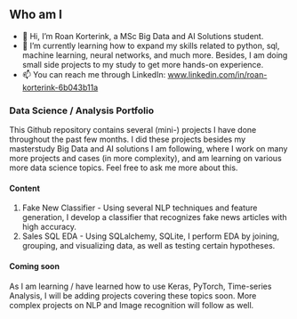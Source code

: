 ## Who am I

- 👋 Hi, I’m Roan Korterink, a MSc Big Data and AI Solutions student.
- 🌱 I’m currently learning how to expand my skills related to python, sql, machine learning, neural networks, and much more. Besides, I am doing small side projects to my study to get more hands-on experience.
- 📫 You can reach me through LinkedIn: www.linkedin.com/in/roan-korterink-6b043b11a

### Data Science / Analysis Portfolio
This Github repository contains several (mini-) projects I have done throughout the past few months. I did these projects besides my masterstudy Big Data and AI solutions I am following, where I work on many more projects and cases (in more complexity), and am learning on various more data science topics. Feel free to ask me more about this.

#### Content
1. Fake New Classifier - Using several NLP techniques and feature generation, I develop a classifier that recognizes fake news articles with high accuracy.
2. Sales SQL EDA - Using SQLalchemy, SQLite, I perform EDA by joining, grouping, and visualizing data, as well as testing certain hypotheses.

#### Coming soon
As I am learning / have learned how to use Keras, PyTorch, Time-series Analysis, I will be adding projects covering these topics soon. More complex projects on NLP and Image recognition will follow as well.

<!---
Roan-k/Roan-k is a ✨ special ✨ repository because its `README.md` (this file) appears on your GitHub profile.
You can click the Preview link to take a look at your changes.
--->
